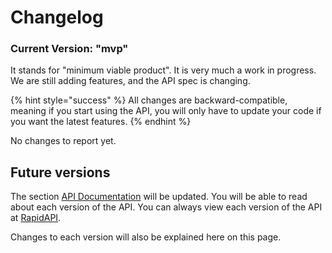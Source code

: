 # Changelog

### Current Version: "mvp"

It stands for "minimum viable product". It is very much a work in progress. We are still adding features, and the API spec is changing.

{% hint style="success" %}
All changes are backward-compatible, meaning if you start using the API, you will only have to update your code if you want the latest features.
{% endhint %}

No changes to report yet.

## Future versions 

The section [API Documentation](../documentation/) will be updated. You will be able to read about each version of the API. You can always view each version of the API at [RapidAPI](https://rapidapi.com/user/nlp-studio). 

Changes to each version will also be explained here on this page.





